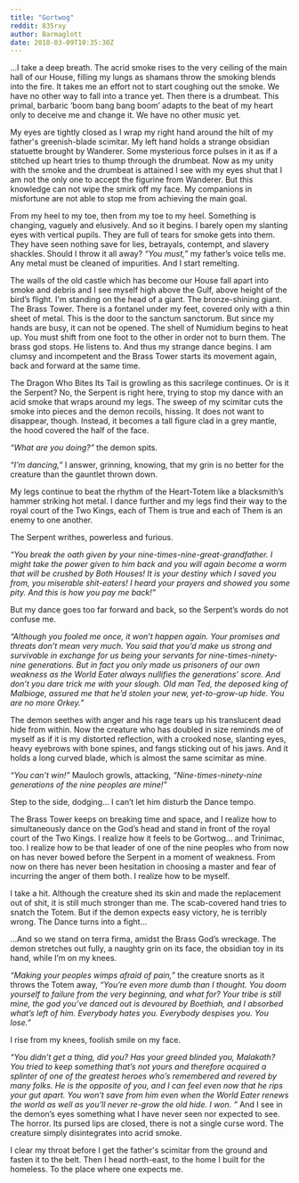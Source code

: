 ```yaml
---
title: "Gortwog"
reddit: 835rxy
author: Barmaglott
date: 2018-03-09T10:35:30Z
---
```


…I take a deep breath. The acrid smoke rises to the very ceiling of the main hall of our House, filling my lungs as shamans throw the smoking blends into the fire. It takes me an effort not to start coughing out the smoke. We have no other way to fall into a trance yet.
Then there is a drumbeat.  This primal, barbaric ‘boom bang bang boom’ adapts to the beat of my heart only to deceive me and change it. We have no other music yet.

My eyes are tightly closed as I wrap my right hand around the hilt of my father's greenish-blade scimitar. My left hand holds a strange obsidian statuette brought by Wanderer. Some mysterious force pulses in it as if a stitched up heart tries to thump through the drumbeat.  Now as my unity with the smoke and the drumbeat is attained I see with my eyes shut that I am not the only one to accept the figurine from Wanderer. But this knowledge can not wipe the smirk off my face. My companions in misfortune are not able to stop me from achieving the main goal.

From my heel to my toe, then from my toe to my heel. Something is changing, vaguely and elusively. And so it begins. I barely open my slanting eyes with vertical pupils. They are full of tears for smoke gets into them. They have seen nothing save for lies, betrayals, contempt, and slavery shackles. Should I throw it all away? *“You must,”* my father’s voice tells me. Any metal must be cleaned of impurities. And I start remelting.

The walls of the old castle which has become our House fall apart into smoke and debris and I see myself high above the Gulf, above height of the bird’s flight. I'm standing on the head of a giant.  The bronze-shining giant. The Brass Tower. There is a fontanel under my feet, covered only with a thin sheet of metal.  This is the door to the sanctum sanctorum. But since my hands are busy, it can not be opened. The shell of Numidium begins to heat up. You must shift from one foot to the other in order not to burn them. The brass god stops. He listens to. And thus my strange dance begins. I am clumsy and incompetent and the Brass Tower starts its movement again, back and forward at the same time. 

The Dragon Who Bites Its Tail is growling as this sacrilege continues. Or is it the Serpent? No, the Serpent is right here, trying to stop my dance with an acid smoke that wraps around my legs. The sweep of my scimitar cuts the smoke into pieces and the demon recoils, hissing. It does not want to disappear, though. Instead, it becomes a tall figure clad in a grey mantle, the hood covered the half of the face.   

*“What are you doing?”* the demon spits. 

*“I’m dancing,”* I answer, grinning, knowing, that my grin is no better for the creature than the gauntlet thrown down.

My legs continue to beat the rhythm of the Heart-Totem like a blacksmith’s hammer striking hot metal. I dance further and my legs find their way to the royal court of the Two Kings, each of Them is true and each of Them is an enemy to one another. 

The Serpent writhes, powerless and furious.
 
*“You break the oath given by your nine-times-nine-great-grandfather. I might take the power given to him back and you will again become a worm that will be crushed by Both Houses! It is your destiny which I saved you from, you miserable shit-eaters! I heard your prayers and showed you some pity. And this is how you pay me back!”*

But my dance goes too far forward and back, so the Serpent’s words do not confuse me.

*“Although you fooled me once, it won’t happen again. Your promises and threats don’t mean very much. You said that you’d make us strong and survivable in exchange for us being your servants for nine-times-ninety-nine generations. But in fact you only made us prisoners of our own weakness as the World Eater always nullifies the generations’ score. And don’t you dare trick me with your slough. Old man Ted, the deposed king of Malbioge, assured me that he’d stolen your new, yet-to-grow-up hide. You are no more Orkey.”*

The demon seethes with anger and his rage tears up his translucent dead hide from within. Now the creature who has doubled in size reminds me of myself as if it is my distorted reflection, with a crooked nose, slanting eyes, heavy eyebrows with bone spines, and fangs sticking out of his jaws. And it holds a long curved blade, which is almost the same scimitar as mine. 

*“You can’t win!”* Mauloch growls, attacking, *“Nine-times-ninety-nine generations of the nine peoples are mine!”*

Step to the side, dodging… I can’t let him disturb the Dance tempo.

The Brass Tower keeps on breaking time and space, and I realize how to simultaneously dance on the God’s head and stand in front of the royal court of the Two Kings. I realize how it feels to be Gortwog… and Trinimac, too. I realize how to be that leader of one of the nine peoples who from now on has never bowed before the Serpent in a moment of weakness. From now on there has never been hesitation in choosing a master and fear of incurring the anger of them both. I realize how to be myself. 

I take a hit. Although the creature shed its skin and made the replacement out of shit, it is still much stronger than me. The scab-covered hand tries to snatch the Totem. But if the demon expects easy victory, he is terribly wrong. The Dance turns into a fight…

…And so we stand on terra firma, amidst the Brass God’s wreckage. The demon stretches out fully, a naughty grin on its face, the obsidian toy in its hand, while I’m on my knees.  

*“Making your peoples wimps afraid of pain,”* the creature snorts as it throws the Totem away, *“You’re even more dumb than I thought. You doom yourself to failure from the very beginning, and what for? Your tribe is still mine, the god you’ve danced out is devoured by Boethiah, and I absorbed what’s left of him. Everybody hates you. Everybody despises you. You lose.”* 

I rise from my knees, foolish smile on my face. 

*“You didn’t get a thing, did you? Has your greed blinded you, Malakath? You tried to keep something that’s not yours and therefore acquired a splinter of one of the greatest heroes who’s remembered and revered by many folks. He is the opposite of you, and I can feel even now that he rips your gut apart.  You won’t save from him even when the World Eater renews the world as well as you’ll never re-grow the old hide. I won. ”*
And I see in the demon’s eyes something what I have never seen nor expected to see. The horror.  Its pursed lips are closed, there is not a single curse word. The creature simply disintegrates into acrid smoke.

I clear my throat before I get the father's scimitar from the ground and fasten it to the belt. Then I head north-east, to the home I built for the homeless. To the place where one expects me.

